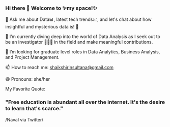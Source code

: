 ### Hi there 👋 Welcome to ✨my space!✨

💬 Ask me about Data📊, latest tech trends📈, and let's chat about how insightful and mysterious data is! 👀

🌱 I’m currently diving deep into the world of Data Analysis as I seek out to be an investigator 🕵🏻‍♀️ in the field and make meaningful contributions.

🤔 I’m looking for graduate level roles in Data Analytics, Business Analysis, and Project Management.

📫 How to reach me: shaikshirinsultana@gmail.com

😄 Pronouns: she/her

My Favorite Quote:
### "Free education is abundant all over the internet. It's the desire to learn that's scarce." 
/Naval via Twitter/
